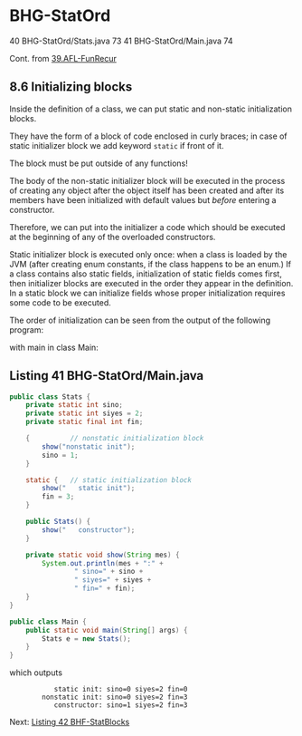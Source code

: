 # BHG-StatOrd
40 BHG-StatOrd/Stats.java 73 41 BHG-StatOrd/Main.java 74

Cont. from [39.AFL-FunRecur](https://github.com/Java-PJATK/39.AFL-FunRecur)  

## 8.6 Initializing blocks  

Inside the definition of a class, we can put static and non-static initialization blocks.   

They have the form of a block of code enclosed in curly braces; in case of static initializer block we add keyword `static` if front of it.  

The block must be put outside of any functions!  

The body of the non-static initializer block will be executed in the process of creating any object after the object itself has been created and after its members have
been initialized with default values but _before_ entering a constructor.  

Therefore, we can put into the initializer a code which should be executed at the beginning of any of the overloaded constructors.  

Static initializer block is executed only once: when a class is loaded by the JVM (after creating enum constants, if the class happens to be an enum.) If a class contains also static fields, initialization of static fields comes first, then initializer blocks are executed in the order they appear in the definition. In a static block we can initialize fields whose proper initialization requires some code to be executed.  

The order of initialization can be seen from the output of the following program:  

with main in class Main:

## Listing 41 BHG-StatOrd/Main.java  

```java
public class Stats {
    private static int sino;
    private static int siyes = 2;
    private static final int fin;

    {          // nonstatic initialization block
        show("nonstatic init");
        sino = 1;
    }

    static {   // static initialization block
        show("   static init");
        fin = 3;
    }

    public Stats() {
        show("   constructor");
    }

    private static void show(String mes) {
        System.out.println(mes + ":" +
                " sino=" + sino +
                " siyes=" + siyes +
                " fin=" + fin);
    }
}
```


```java
public class Main {
    public static void main(String[] args) {
        Stats e = new Stats();
    }
}
```

which outputs

```
           static init: sino=0 siyes=2 fin=0
        nonstatic init: sino=0 siyes=2 fin=3
           constructor: sino=1 siyes=2 fin=3
```

Next: [Listing 42 BHF-StatBlocks](https://github.com/Java-PJATK/42.BHF-StatBlocks)  

